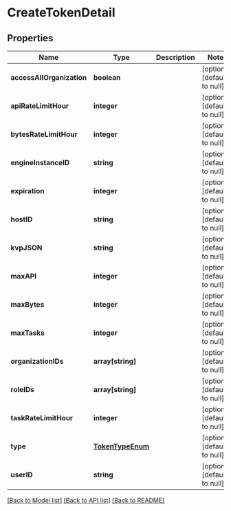 # CreateTokenDetail

## Properties
Name | Type | Description | Notes
------------ | ------------- | ------------- | -------------
**accessAllOrganization** | **boolean** |  | [optional] [default to null]
**apiRateLimitHour** | **integer** |  | [optional] [default to null]
**bytesRateLimitHour** | **integer** |  | [optional] [default to null]
**engineInstanceID** | **string** |  | [optional] [default to null]
**expiration** | **integer** |  | [optional] [default to null]
**hostID** | **string** |  | [optional] [default to null]
**kvpJSON** | **string** |  | [optional] [default to null]
**maxAPI** | **integer** |  | [optional] [default to null]
**maxBytes** | **integer** |  | [optional] [default to null]
**maxTasks** | **integer** |  | [optional] [default to null]
**organizationIDs** | **array[string]** |  | [optional] [default to null]
**roleIDs** | **array[string]** |  | [optional] [default to null]
**taskRateLimitHour** | **integer** |  | [optional] [default to null]
**type** | [**TokenTypeEnum**](TokenTypeEnum.md) |  | [optional] [default to null]
**userID** | **string** |  | [optional] [default to null]

[[Back to Model list]](../README.md#documentation-for-models) [[Back to API list]](../README.md#documentation-for-api-endpoints) [[Back to README]](../README.md)


